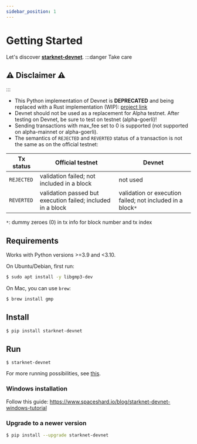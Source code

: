 ```yaml
---
sidebar_position: 1
---
```


# Getting Started

Let's discover **[starknet-devnet](https://github.com/0xSpaceShard/starknet-devnet)**.
:::danger Take care

## ⚠️ Disclaimer ⚠️

:::

- This Python implementation of Devnet is **DEPRECATED** and being replaced with a Rust implementation (WIP): [project link](https://github.com/0xSpaceShard/starknet-devnet-rs)
- Devnet should not be used as a replacement for Alpha testnet. After testing on Devnet, be sure to test on testnet (alpha-goerli)!
- Sending transactions with max_fee set to 0 is supported (not supported on alpha-mainnet or alpha-goerli).
- The semantics of `REJECTED` and `REVERTED` status of a transaction is not the same as on the official testnet:

| Tx status  | Official testnet                                            | Devnet                                                     |
| ---------- | ----------------------------------------------------------- | ---------------------------------------------------------- |
| `REJECTED` | validation failed; not included in a block                  | not used                                                   |
| `REVERTED` | validation passed but execution failed; included in a block | validation or execution failed; not included in a block`*` |

`*`: dummy zeroes (0) in tx info for block number and tx index

## Requirements

Works with Python versions >=3.9 and <3.10.

On Ubuntu/Debian, first run:

```bash
$ sudo apt install -y libgmp3-dev
```

On Mac, you can use `brew`:

```bash
$ brew install gmp
```

## Install

```bash
$ pip install starknet-devnet
```

## Run

```
$ starknet-devnet
```

For more running possibilities, see [this](https://0xspaceshard.github.io/starknet-devnet/docs/guide/run).

### Windows installation

Follow this guide: https://www.spaceshard.io/blog/starknet-devnet-windows-tutorial

### Upgrade to a newer version

```bash
$ pip install --upgrade starknet-devnet
```
